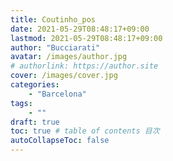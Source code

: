 ```yaml
---
title: Coutinho_pos
date: 2021-05-29T08:48:17+09:00
lastmod: 2021-05-29T08:48:17+09:00
author: "Bucciarati"
avatar: /images/author.jpg
# authorlink: https://author.site
cover: /images/cover.jpg
categories:
    - "Barcelona"
tags: 
    - ""
draft: true
toc: true # table of contents 目次
autoCollapseToc: false
---
```

